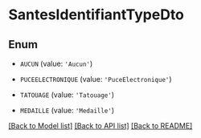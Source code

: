 # SantesIdentifiantTypeDto


## Enum

* `AUCUN` (value: `'Aucun'`)

* `PUCEELECTRONIQUE` (value: `'PuceElectronique'`)

* `TATOUAGE` (value: `'Tatouage'`)

* `MEDAILLE` (value: `'Medaille'`)

[[Back to Model list]](../README.md#documentation-for-models) [[Back to API list]](../README.md#documentation-for-api-endpoints) [[Back to README]](../README.md)


